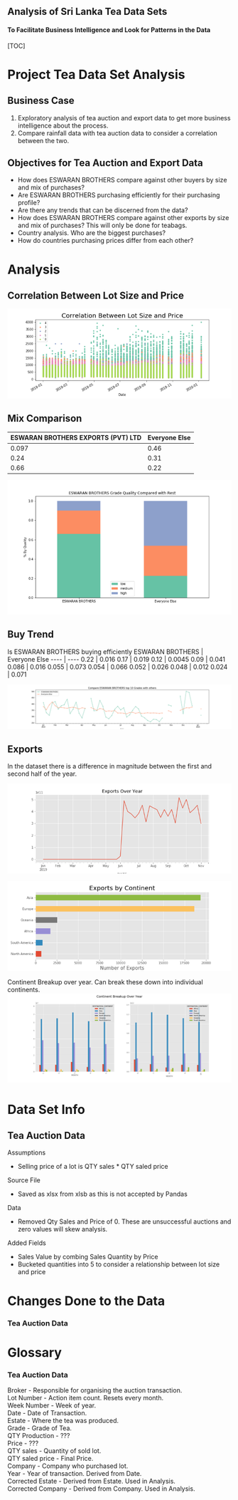 ## Analysis of Sri Lanka Tea Data Sets

#### To Facilitate Business Intelligence and Look for Patterns in the Data
[TOC]

# Project Tea Data Set Analysis
## Business Case
1. Exploratory analysis of tea auction and export data to get more business intelligence about the process. 
2.  Compare rainfall data with tea auction data to consider a correlation between the two. 

## Objectives for Tea Auction and Export Data
 - How does ESWARAN BROTHERS compare against other buyers by size and mix of purchases?
 - Are ESWARAN BROTHERS purchasing efficiently for their purchasing profile?
 - Are there any trends that can be discerned from the data?
 - How does ESWARAN BROTHERS compare against other exports by size and mix of purchases? This will only be done for teabags.
 - Country analysis. Who are the biggest purchases?
 - How do countries purchasing prices differ from each other?

# Analysis
## Correlation Between Lot Size and Price
![Alt](https://raw.githubusercontent.com/klameer/blog/master/teas/img_lotsize_price_correlation.png)

## Mix Comparison
ESWARAN BROTHERS EXPORTS (PVT) LTD | Everyone Else
---- | ----
0.097 | 0.46
0.24 | 0.31
0.66 | 0.22

![Alt](https://raw.githubusercontent.com/klameer/blog/master/teas/img_grade_mix.png)

## Buy Trend
Is ESWARAN BROTHERS buying efficiently
ESWARAN BROTHERS | Everyone Else
---- | ----
0.22 | 0.016
0.17 | 0.019
0.12 | 0.0045
0.09 | 0.041
0.086 | 0.016
0.055 | 0.073
0.054 | 0.066
0.052 | 0.026
0.048 | 0.012
0.024 | 0.071

![Alt](https://raw.githubusercontent.com/klameer/blog/master/teas/img_buy_trend.png)

## Exports

In the dataset there is a difference in magnitude between the first and second half of the year. 

![Alt](https://raw.githubusercontent.com/klameer/blog/master/teas/img_exports_over_year.png)


![Alt](https://raw.githubusercontent.com/klameer/blog/master/teas/img_exports_by_continent.png)

Continent Breakup over year. Can break these down into individual continents.
![Alt](https://raw.githubusercontent.com/klameer/blog/master/teas/img_continent_breakup_over_year.png)

# Data Set Info
## Tea Auction Data
Assumptions
 - Selling price of a lot is QTY sales * QTY saled price

Source File
 - Saved as xlsx from xlsb as this is not accepted by Pandas

Data
 - Removed Qty Sales and Price of 0. These are unsuccessful auctions and zero values will skew analysis. 

Added Fields
 - Sales Value by combing Sales Quantity by Price
 - Bucketed quantities into 5 to consider a relationship between lot size and price


# Changes Done to the Data
### Tea Auction Data


# Glossary

### Tea Auction Data
Broker - Responsible for organising the auction transaction.  
Lot Number - Action item count. Resets every month.  
Week Number - Week of year.  
Date - Date of Transaction.  
Estate - Where the tea was produced.  
Grade - Grade of Tea.  
QTY Production - ???  
Price - ???  
QTY sales - Quantity of sold lot.  
QTY saled price - Final Price.  
Company - Company who purchased lot.  
Year - Year of transaction. Derived from Date.  
Corrected Estate - Derived from Estate. Used in Analysis.  
Corrected Company - Derived from Company. Used in Analysis.  

### 
